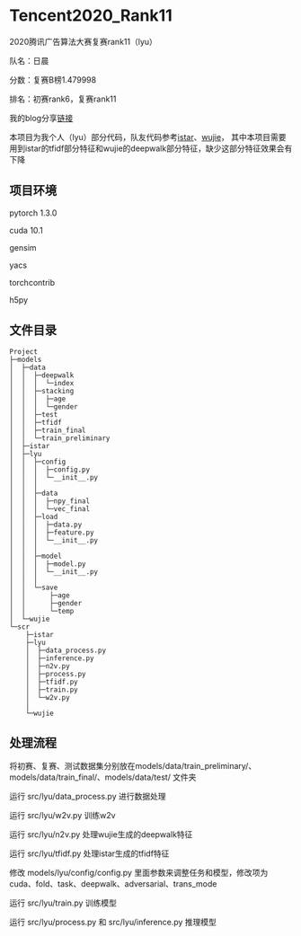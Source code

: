 # Tencent2020_Rank11

2020腾讯广告算法大赛复赛rank11（lyu）

队名：日晨

分数：复赛B榜1.479998

排名：初赛rank6，复赛rank11

我的blog分享[链接](https://blog.csdn.net/weixin_40174982/article/details/107684975)

本项目为我个人（lyu）部分代码，队友代码参考[istar](https://github.com/IStar00/Tencent_TAAC2020_rank11)、[wujie](https://github.com/wujiekd/2020-Tencent-advertising-algorithm-contest-rank11)，
其中本项目需要用到istar的tfidf部分特征和wujie的deepwalk部分特征，缺少这部分特征效果会有下降

## 项目环境

pytorch 1.3.0

cuda 10.1

gensim

yacs

torchcontrib

h5py

## 文件目录

```
Project
├─models
│  ├─data
│  │  ├─deepwalk
│  │  │  └─index
│  │  ├─stacking
│  │  │  ├─age
│  │  │  └─gender
│  │  ├─test
│  │  ├─tfidf
│  │  ├─train_final
│  │  └─train_preliminary
│  ├─istar
│  ├─lyu
│  │  ├─config
│  │  │  ├─config.py
│  │  │  └─__init__.py
│  │  │
│  │  ├─data
│  │  │  ├─npy_final
│  │  │  └─vec_final
│  │  ├─load
│  │  │  ├─data.py
│  │  │  ├─feature.py
│  │  │  └─__init__.py
│  │  │
│  │  ├─model
│  │  │  ├─model.py
│  │  │  └─__init__.py
│  │  │
│  │  └─save
│  │      ├─age
│  │      ├─gender
│  │      └─temp
│  └─wujie
└─scr
    ├─istar
    ├─lyu
    │  ├─data_process.py
    │  ├─inference.py
    │  ├─n2v.py
    │  ├─process.py
    │  ├─tfidf.py
    │  ├─train.py
    │  └─w2v.py
    │
    └─wujie
```

## 处理流程

将初赛、复赛、测试数据集分别放在models/data/train_preliminary/、models/data/train_final/、models/data/test/ 文件夹

运行 src/lyu/data_process.py 进行数据处理

运行 src/lyu/w2v.py 训练w2v

运行 src/lyu/n2v.py 处理wujie生成的deepwalk特征

运行 src/lyu/tfidf.py 处理istar生成的tfidf特征

修改 models/lyu/config/config.py 里面参数来调整任务和模型，修改项为cuda、fold、task、deepwalk、adversarial、trans_mode

运行 src/lyu/train.py 训练模型

运行 src/lyu/process.py 和 src/lyu/inference.py 推理模型
